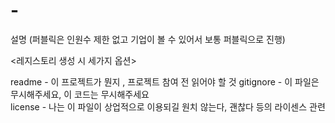 # -
설명 (퍼블릭은 인원수 제한 없고 기업이 볼 수 있어서 보통 퍼블릭으로 진행)

<레지스토리 생성 시 세가지 옵션>

readme - 이 프로젝트가 뭔지 , 프로젝트 참여 전 읽어야 할 것
gitignore - 이 파일은 무시해주세요, 이 코드는 무시해주세요\
license - 나는 이 파일이 상업적으로 이용되길 원치 않는다, 괜찮다 등의 라이센스 관련
